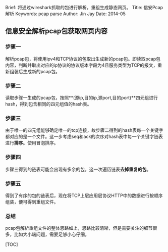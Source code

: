 Brief: 将通过wireshark抓取的包进行解析，重组生成静态网页。
Title: 信安Pcap解析
Keywords: pcap parse
Author: Jin Jay
Date: 2014-05

## 信息安全解析pcap包获取网页内容

### 步骤一
解析pcap包，将使用ipv4和TCP协议的包取出生成新的pcap包。即读取pcap包内容，判断并取出对应的ip协议的协议版本字段为4且服务类型为TCP的报文，重新组装后生成新的pcap包。

### 步骤二
读取步骤一生成的pcap包，按照**(源ip,目的ip,源port,目的port)**四元组进行hash，得到包含相同的四元组值的hash表。 

### 步骤三
由于唯一的四元组能够确定唯一的tcp连接，故步骤二得到的hash表每一个关键字都对应的是一个文件。这一步考虑seq和ack的次序对hash表中每一个关键字链表进行**排序**。使用冒泡排序。

### 步骤四
步骤三得到的链表可能会出现有多余的包，这一次遍历链表**去掉重复的包**。

### 步骤五
得到了有序的包的链表后，现在将TCP上层应用层协议HTTP中的数据进行按顺序组装，便可得到重组文件。

### 总结
pcap包解析重组文件的整体思路如上，思路比较清晰，但是需要关注的细节很多，比如大小端问题，需要足够小心仔细。


[TOC]

